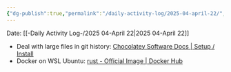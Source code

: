 ```yaml
---
{"dg-publish":true,"permalink":"/daily-activity-log/2025-04-april-22/","noteIcon":"","created":"2025-05-23T14:53:48.921-05:00"}
---
```


Date: [[-Daily Activity Log-/2025 04-April 22\|2025 04-April 22]]

- Deal with large files in git history: [Chocolatey Software Docs | Setup / Install](https://docs.chocolatey.org/en-us/choco/setup/#non-administrative-install)
- Docker on WSL Ubuntu: [rust - Official Image | Docker Hub](https://hub.docker.com/_/rust)
